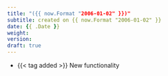 ```yaml
---
title: "({{ now.Format "2006-01-02" }})"
subtitle: created on {{ now.Format "2006-01-02" }}
date: {{ .Date }}
weight:
version:
draft: true
---
```


<!-- Available tags are: added, changed, deprecated, removed, fixed, performance, security, self-hosted -->
- {{< tag added >}} New functionality

